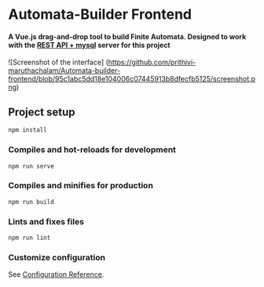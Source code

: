 # Automata-Builder Frontend
#### A Vue.js drag-and-drop tool to build Finite Automata. Designed to work with the [REST API + mysql](https://github.com/prithivi-maruthachalam/Automata-builder-backend.git) server for this project

![Screenshot of the interface]
(https://github.com/prithivi-maruthachalam/Automata-builder-frontend/blob/95c1abc5dd18e104006c07445913b8dfecfb5125/screenshot.png)

## Project setup
```
npm install
```

### Compiles and hot-reloads for development
```
npm run serve
```

### Compiles and minifies for production
```
npm run build
```

### Lints and fixes files
```
npm run lint
```

### Customize configuration
See [Configuration Reference](https://cli.vuejs.org/config/).
